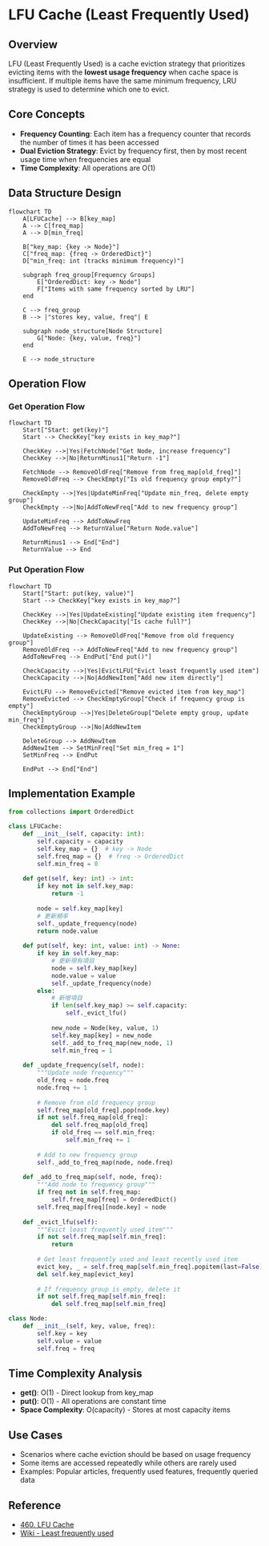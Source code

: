 # LFU Cache (Least Frequently Used)

## Overview
LFU (Least Frequently Used) is a cache eviction strategy that prioritizes evicting items with the **lowest usage frequency** when cache space is insufficient. If multiple items have the same minimum frequency, LRU strategy is used to determine which one to evict.

## Core Concepts
- **Frequency Counting**: Each item has a frequency counter that records the number of times it has been accessed
- **Dual Eviction Strategy**: Evict by frequency first, then by most recent usage time when frequencies are equal
- **Time Complexity**: All operations are O(1)

## Data Structure Design

```mermaid
flowchart TD
    A[LFUCache] --> B[key_map]
    A --> C[freq_map]
    A --> D[min_freq]

    B["key_map: {key -> Node}"]
    C["freq_map: {freq -> OrderedDict}"]
    D["min_freq: int (tracks minimum frequency)"]

    subgraph freq_group[Frequency Groups]
        E["OrderedDict: key -> Node"]
        F["Items with same frequency sorted by LRU"]
    end

    C --> freq_group
    B --> |"stores key, value, freq"| E

    subgraph node_structure[Node Structure]
        G["Node: {key, value, freq}"]
    end

    E --> node_structure
```

## Operation Flow

### Get Operation Flow
```mermaid
flowchart TD
    Start["Start: get(key)"]
    Start --> CheckKey["key exists in key_map?"]
    
    CheckKey -->|Yes|FetchNode["Get Node, increase frequency"]
    CheckKey -->|No|ReturnMinus1["Return -1"]
    
    FetchNode --> RemoveOldFreq["Remove from freq_map[old_freq]"]
    RemoveOldFreq --> CheckEmpty["Is old frequency group empty?"]
    
    CheckEmpty -->|Yes|UpdateMinFreq["Update min_freq, delete empty group"]
    CheckEmpty -->|No|AddToNewFreq["Add to new frequency group"]
    
    UpdateMinFreq --> AddToNewFreq
    AddToNewFreq --> ReturnValue["Return Node.value"]
    
    ReturnMinus1 --> End["End"]
    ReturnValue --> End
```

### Put Operation Flow
```mermaid
flowchart TD
    Start["Start: put(key, value)"]
    Start --> CheckKey["key exists in key_map?"]
    
    CheckKey -->|Yes|UpdateExisting["Update existing item frequency"]
    CheckKey -->|No|CheckCapacity["Is cache full?"]
    
    UpdateExisting --> RemoveOldFreq["Remove from old frequency group"]
    RemoveOldFreq --> AddToNewFreq["Add to new frequency group"]
    AddToNewFreq --> EndPut["End put()"]
    
    CheckCapacity -->|Yes|EvictLFU["Evict least frequently used item"]
    CheckCapacity -->|No|AddNewItem["Add new item directly"]
    
    EvictLFU --> RemoveEvicted["Remove evicted item from key_map"]
    RemoveEvicted --> CheckEmptyGroup["Check if frequency group is empty"]
    CheckEmptyGroup -->|Yes|DeleteGroup["Delete empty group, update min_freq"]
    CheckEmptyGroup -->|No|AddNewItem
    
    DeleteGroup --> AddNewItem
    AddNewItem --> SetMinFreq["Set min_freq = 1"]
    SetMinFreq --> EndPut
    
    EndPut --> End["End"]
```

## Implementation Example

```python
from collections import OrderedDict

class LFUCache:
    def __init__(self, capacity: int):
        self.capacity = capacity
        self.key_map = {}  # key -> Node
        self.freq_map = {}  # freq -> OrderedDict
        self.min_freq = 0
    
    def get(self, key: int) -> int:
        if key not in self.key_map:
            return -1
        
        node = self.key_map[key]
        # 更新頻率
        self._update_frequency(node)
        return node.value
    
    def put(self, key: int, value: int) -> None:
        if key in self.key_map:
            # 更新現有項目
            node = self.key_map[key]
            node.value = value
            self._update_frequency(node)
        else:
            # 新增項目
            if len(self.key_map) >= self.capacity:
                self._evict_lfu()
            
            new_node = Node(key, value, 1)
            self.key_map[key] = new_node
            self._add_to_freq_map(new_node, 1)
            self.min_freq = 1
    
    def _update_frequency(self, node):
        """Update node frequency"""
        old_freq = node.freq
        node.freq += 1
        
        # Remove from old frequency group
        self.freq_map[old_freq].pop(node.key)
        if not self.freq_map[old_freq]:
            del self.freq_map[old_freq]
            if old_freq == self.min_freq:
                self.min_freq += 1
        
        # Add to new frequency group
        self._add_to_freq_map(node, node.freq)
    
    def _add_to_freq_map(self, node, freq):
        """Add node to frequency group"""
        if freq not in self.freq_map:
            self.freq_map[freq] = OrderedDict()
        self.freq_map[freq][node.key] = node
    
    def _evict_lfu(self):
        """Evict least frequently used item"""
        if not self.freq_map[self.min_freq]:
            return
        
        # Get least frequently used and least recently used item
        evict_key, _ = self.freq_map[self.min_freq].popitem(last=False)
        del self.key_map[evict_key]
        
        # If frequency group is empty, delete it
        if not self.freq_map[self.min_freq]:
            del self.freq_map[self.min_freq]

class Node:
    def __init__(self, key, value, freq):
        self.key = key
        self.value = value
        self.freq = freq
```

## Time Complexity Analysis
- **get()**: O(1) - Direct lookup from key_map
- **put()**: O(1) - All operations are constant time
- **Space Complexity**: O(capacity) - Stores at most capacity items

## Use Cases
- Scenarios where cache eviction should be based on usage frequency
- Some items are accessed repeatedly while others are rarely used
- Examples: Popular articles, frequently used features, frequently queried data


## Reference
- [460. LFU Cache](https://leetcode.com/problems/lfu-cache/)
- [Wiki - Least frequently used](https://en.wikipedia.org/wiki/Least_frequently_used)